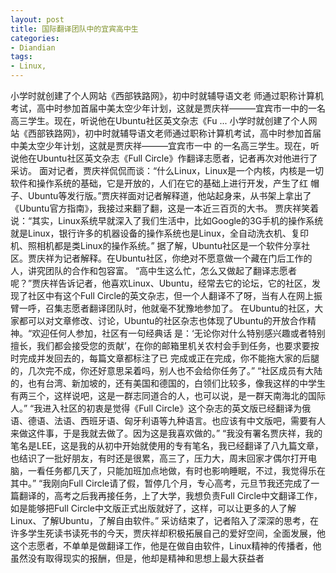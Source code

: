 ```yaml
---
layout: post
title: 国际翻译团队中的宜宾高中生
categories:
- Diandian
tags:
- Linux, 
---
```

小学时就创建了个人网站《西部铁路网》，初中时就辅导语文老 师通过职称计算机考试，高中时参加首届中美太空少年计划，这就是贾庆祥———宜宾市一中的一名高三学生。现在，听说他在Ubuntu社区英文杂志《Fu ... 小学时就创建了个人网站《西部铁路网》，初中时就辅导语文老师通过职称计算机考试，高中时参加首届中美太空少年计划，这就是贾庆祥———宜宾市一中 的一名高三学生。现在，听说他在Ubuntu社区英文杂志《Full Circle》作翻译志愿者，记者再次对他进行了采访。 面对记者，贾庆祥侃侃而谈：“什么Linux，Linux是一个内核，内核是一切软件和操作系统的基础，它是开放的，人们在它的基础上进行开发，产生了红 帽子、Ubuntu等发行版。”贾庆祥面对记者解释道，他站起身来，从书架上拿出了《Ubuntu官方指南》，我接过来翻了翻，这是一本近三百页的大书。 贾庆祥笑着说：“其实，Linux系统早就深入了我们生活中，比如Google的3G手机的操作系统就是Linux，银行许多的机器设备的操作系统也是Linux，全自动洗衣机、复印机、照相机都是类Linux的操作系统。” 据了解，Ubuntu社区是一个软件分享社区。贾庆祥为记者解释。在Ubuntu社区，你绝对不愿意做一个藏在门后工作的人，讲究团队的合作和包容富。 “高中生这么忙，怎么又做起了翻译志愿者呢？”贾庆祥告诉记者，他喜欢Linux、Ubuntu，经常去它的论坛，它的社区，发现了社区中有这个Full Circle的英文杂志，但一个人翻译不了呀，当有人在网上振臂一呼，召集志愿者翻译团队时，他就毫不犹豫地参加了。 在Ubuntu的社区，大家都可以对文章修改、讨论，Ubuntu的社区杂志也体现了Ubuntu的开放合作精神。“欢迎任何人参加，社区有一句经典话 是：‘无论你对什么特别感兴趣或者特别擅长，我们都会接受您的贡献’，在你的邮箱里机关农村会手到任务，也要求要按时完成并发回去的，每篇文章都标注了已 完成或正在完成，你不能拖大家的后腿的，几次完不成，你还好意思呆着吗，别人也不会给你任务了。” “社区成员有大陆的，也有台湾、新加坡的，还有美国和德国的，白领们比较多，像我这样的中学生有两三个，这样说吧，这是一群志同道合的人，也可以说，是一群天南海北的国际人。” “我进入社区的初衷是觉得《Full Circle》这个杂志的英文版已经翻译为俄语、德语、法语、西班牙语、匈牙利语等九种语言。也应该有中文版吧，需要有人来做这件事，于是我就去做了。因为这是我喜欢做的。” “我没有署名贾庆祥，我的笔名是LEE，这是我的从初中开始就使用的专有笔名，我已经翻译了八九篇文章，也结识了一批好朋友，有时还是很累，高三了，压力大，周末回家才偶尔打开电脑，一看任务都几天了，只能加班加点地做，有时也影响睡眠，不过，我觉得乐在其中。” “我刚向Full Circle请了假，暂停几个月，专心高考，元旦节我还完成了一篇翻译的，高考之后我再接任务，上了大学，我想负责Full Circle中文翻译工作，如是能够把Full Circle中文版正式出版就好了，这样，可以让更多的人了解Linux、了解Ubuntu，了解自由软件。” 采访结束了，记者陷入了深深的思考，在许多学生死读书读死书的今天，贾庆祥却积极拓展自己的爱好空间，全面发展，他这个志愿者，不单单是做翻译工作，他是在做自由软件，Linux精神的传播者，他虽然没有取得现实的报酬，但是，他却是精神和思想上最大获益者
